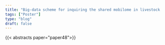 ```yaml
---
title: "Big-data scheme for inquiring the shared mobilome in livestock and human gut microbiomes"
tags: ["Poster"]
type: "blog"
draft: false
---
```


{{< abstracts paper="paper48">}}


